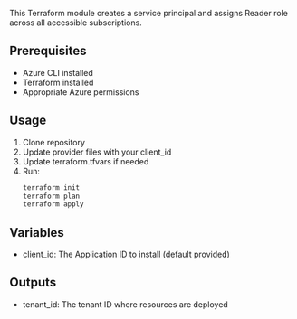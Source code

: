 This Terraform module creates a service principal and assigns Reader role across all accessible subscriptions.

## Prerequisites
- Azure CLI installed
- Terraform installed
- Appropriate Azure permissions

## Usage
1. Clone repository
2. Update provider files with your client_id
3. Update terraform.tfvars if needed
4. Run:
   ```bash
   terraform init
   terraform plan
   terraform apply
   ```

## Variables
- client_id: The Application ID to install (default provided)

## Outputs
- tenant_id: The tenant ID where resources are deployed